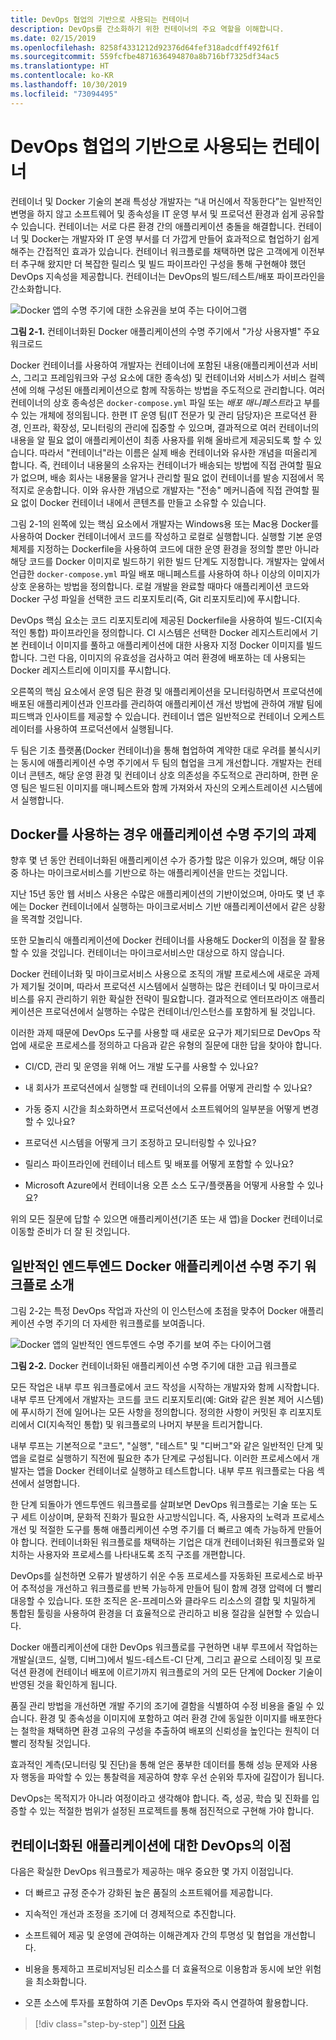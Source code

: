 ```yaml
---
title: DevOps 협업의 기반으로 사용되는 컨테이너
description: DevOps를 간소화하기 위한 컨테이너의 주요 역할을 이해합니다.
ms.date: 02/15/2019
ms.openlocfilehash: 8258f4331212d92376d64fef318adcdff492f61f
ms.sourcegitcommit: 559fcfbe4871636494870a8b716bf7325df34ac5
ms.translationtype: HT
ms.contentlocale: ko-KR
ms.lasthandoff: 10/30/2019
ms.locfileid: "73094495"
---
```

# <a name="containers-as-the-foundation-for-devops-collaboration"></a>DevOps 협업의 기반으로 사용되는 컨테이너

컨테이너 및 Docker 기술의 본래 특성상 개발자는 “내 머신에서 작동한다”는 일반적인 변명을 하지 않고 소프트웨어 및 종속성을 IT 운영 부서 및 프로덕션 환경과 쉽게 공유할 수 있습니다. 컨테이너는 서로 다른 환경 간의 애플리케이션 충돌을 해결합니다. 컨테이너 및 Docker는 개발자와 IT 운영 부서를 더 가깝게 만들어 효과적으로 협업하기 쉽게 해주는 간접적인 효과가 있습니다. 컨테이너 워크플로를 채택하면 많은 고객에게 이전부터 추구해 왔지만 더 복잡한 릴리스 및 빌드 파이프라인 구성을 통해 구현해야 했던 DevOps 지속성을 제공합니다. 컨테이너는 DevOps의 빌드/테스트/배포 파이프라인을 간소화합니다.

![Docker 앱의 수명 주기에 대한 소유권을 보여 주는 다이어그램](./media/containers-foundation-for-devops-collaboration/persona-workloads-docker-container-lifecycle.png)

**그림 2-1.** 컨테이너화된 Docker 애플리케이션의 수명 주기에서 "가상 사용자별" 주요 워크로드

Docker 컨테이너를 사용하여 개발자는 컨테이너에 포함된 내용(애플리케이션과 서비스, 그리고 프레임워크와 구성 요소에 대한 종속성) 및 컨테이너와 서비스가 서비스 컬렉션에 의해 구성된 애플리케이션으로 함께 작동하는 방법을 주도적으로 관리합니다. 여러 컨테이너의 상호 종속성은 `docker-compose.yml` 파일 또는 *배포 매니페스트*라고 부를 수 있는 개체에 정의됩니다. 한편 IT 운영 팀(IT 전문가 및 관리 담당자)은 프로덕션 환경, 인프라, 확장성, 모니터링의 관리에 집중할 수 있으며, 결과적으로 여러 컨테이너의 내용을 알 필요 없이 애플리케이션이 최종 사용자를 위해 올바르게 제공되도록 할 수 있습니다. 따라서 "컨테이너"라는 이름은 실제 배송 컨테이너와 유사한 개념을 떠올리게 합니다. 즉, 컨테이너 내용물의 소유자는 컨테이너가 배송되는 방법에 직접 관여할 필요가 없으며, 배송 회사는 내용물을 알거나 관리할 필요 없이 컨테이너를 발송 지점에서 목적지로 운송합니다. 이와 유사한 개념으로 개발자는 "전송" 메커니즘에 직접 관여할 필요 없이 Docker 컨테이너 내에서 콘텐츠를 만들고 소유할 수 있습니다.

그림 2-1의 왼쪽에 있는 핵심 요소에서 개발자는 Windows용 또는 Mac용 Docker를 사용하여 Docker 컨테이너에서 코드를 작성하고 로컬로 실행합니다. 실행할 기본 운영 체제를 지정하는 Dockerfile을 사용하여 코드에 대한 운영 환경을 정의할 뿐만 아니라 해당 코드를 Docker 이미지로 빌드하기 위한 빌드 단계도 지정합니다. 개발자는 앞에서 언급한 `docker-compose.yml` 파일 배포 매니페스트를 사용하여 하나 이상의 이미지가 상호 운용하는 방법을 정의합니다. 로컬 개발을 완료할 때마다 애플리케이션 코드와 Docker 구성 파일을 선택한 코드 리포지토리(즉, Git 리포지토리)에 푸시합니다.

DevOps 핵심 요소는 코드 리포지토리에 제공된 Dockerfile을 사용하여 빌드-CI(지속적인 통합) 파이프라인을 정의합니다. CI 시스템은 선택한 Docker 레지스트리에서 기본 컨테이너 이미지를 풀하고 애플리케이션에 대한 사용자 지정 Docker 이미지를 빌드합니다. 그런 다음, 이미지의 유효성을 검사하고 여러 환경에 배포하는 데 사용되는 Docker 레지스트리에 이미지를 푸시합니다.

오른쪽의 핵심 요소에서 운영 팀은 환경 및 애플리케이션을 모니터링하면서 프로덕션에 배포된 애플리케이션과 인프라를 관리하여 애플리케이션 개선 방법에 관하여 개발 팀에 피드백과 인사이트를 제공할 수 있습니다. 컨테이너 앱은 일반적으로 컨테이너 오케스트레이터를 사용하여 프로덕션에서 실행됩니다.

두 팀은 기초 플랫폼(Docker 컨테이너)을 통해 협업하여 계약한 대로 우려를 불식시키는 동시에 애플리케이션 수명 주기에서 두 팀의 협업을 크게 개선합니다. 개발자는 컨테이너 콘텐츠, 해당 운영 환경 및 컨테이너 상호 의존성을 주도적으로 관리하며, 한편 운영 팀은 빌드된 이미지를 매니페스트와 함께 가져와서 자신의 오케스트레이션 시스템에서 실행합니다.

## <a name="challenges-in-application-life-cycle-when-using-docker"></a>Docker를 사용하는 경우 애플리케이션 수명 주기의 과제

향후 몇 년 동안 컨테이너화된 애플리케이션 수가 증가할 많은 이유가 있으며, 해당 이유 중 하나는 마이크로서비스를 기반으로 하는 애플리케이션을 만드는 것입니다.

지난 15년 동안 웹 서비스 사용은 수많은 애플리케이션의 기반이었으며, 아마도 몇 년 후에는 Docker 컨테이너에서 실행하는 마이크로서비스 기반 애플리케이션에서 같은 상황을 목격할 것입니다.

또한 모놀리식 애플리케이션에 Docker 컨테이너를 사용해도 Docker의 이점을 잘 활용할 수 있을 것입니다. 컨테이너는 마이크로서비스만 대상으로 하지 않습니다.

Docker 컨테이너화 및 마이크로서비스 사용으로 조직의 개발 프로세스에 새로운 과제가 제기될 것이며, 따라서 프로덕션 시스템에서 실행하는 많은 컨테이너 및 마이크로서비스를 유지 관리하기 위한 확실한 전략이 필요합니다. 결과적으로 엔터프라이즈 애플리케이션은 프로덕션에서 실행하는 수많은 컨테이너/인스턴스를 포함하게 될 것입니다.

이러한 과제 때문에 DevOps 도구를 사용할 때 새로운 요구가 제기되므로 DevOps 작업에 새로운 프로세스를 정의하고 다음과 같은 유형의 질문에 대한 답을 찾아야 합니다.

- CI/CD, 관리 및 운영을 위해 어느 개발 도구를 사용할 수 있나요?

- 내 회사가 프로덕션에서 실행할 때 컨테이너의 오류를 어떻게 관리할 수 있나요?

- 가동 중지 시간을 최소화하면서 프로덕션에서 소프트웨어의 일부분을 어떻게 변경할 수 있나요?

- 프로덕션 시스템을 어떻게 크기 조정하고 모니터링할 수 있나요?

- 릴리스 파이프라인에 컨테이너 테스트 및 배포를 어떻게 포함할 수 있나요?

- Microsoft Azure에서 컨테이너용 오픈 소스 도구/플랫폼을 어떻게 사용할 수 있나요?

위의 모든 질문에 답할 수 있으면 애플리케이션(기존 또는 새 앱)을 Docker 컨테이너로 이동할 준비가 더 잘 된 것입니다.

## <a name="introduction-to-a-generic-end-to-end-docker-application-life-cycle-workflow"></a>일반적인 엔드투엔드 Docker 애플리케이션 수명 주기 워크플로 소개

그림 2-2는 특정 DevOps 작업과 자산의 이 인스턴스에 초점을 맞추어 Docker 애플리케이션 수명 주기의 더 자세한 워크플로를 보여줍니다.

![Docker 앱의 일반적인 엔드투엔드 수명 주기를 보여 주는 다이어그램](./media/containers-foundation-for-devops-collaboration/generic-end-to-enddpcker-app-life-cycle.png)

**그림 2-2.** Docker 컨테이너화된 애플리케이션 수명 주기에 대한 고급 워크플로

모든 작업은 내부 루프 워크플로에서 코드 작성을 시작하는 개발자와 함께 시작합니다. 내부 루프 단계에서 개발자는 코드를 코드 리포지토리(예: Git와 같은 원본 제어 시스템)에 푸시하기 전에 일어나는 모든 사항을 정의합니다. 정의한 사항이 커밋된 후 리포지토리에서 CI(지속적인 통합) 및 워크플로의 나머지 부분을 트리거합니다.

내부 루프는 기본적으로 "코드", "실행", "테스트" 및 "디버그"와 같은 일반적인 단계 및 앱을 로컬로 실행하기 직전에 필요한 추가 단계로 구성됩니다. 이러한 프로세스에서 개발자는 앱을 Docker 컨테이너로 실행하고 테스트합니다. 내부 루프 워크플로는 다음 섹션에서 설명합니다.

한 단계 되돌아가 엔드투엔드 워크플로를 살펴보면 DevOps 워크플로는 기술 또는 도구 세트 이상이며, 문화적 진화가 필요한 사고방식입니다. 즉, 사용자의 노력과 프로세스 개선 및 적절한 도구를 통해 애플리케이션 수명 주기를 더 빠르고 예측 가능하게 만들어야 합니다. 컨테이너화된 워크플로를 채택하는 기업은 대개 컨테이너화된 워크플로와 일치하는 사용자와 프로세스를 나타내도록 조직 구조를 개편합니다.

DevOps를 실천하면 오류가 발생하기 쉬운 수동 프로세스를 자동화된 프로세스로 바꾸어 추적성을 개선하고 워크플로를 반복 가능하게 만들어 팀이 함께 경쟁 압력에 더 빨리 대응할 수 있습니다. 또한 조직은 온-프레미스와 클라우드 리소스의 결합 및 치밀하게 통합된 툴링을 사용하여 환경을 더 효율적으로 관리하고 비용 절감을 실현할 수 있습니다.

Docker 애플리케이션에 대한 DevOps 워크플로를 구현하면 내부 루프에서 작업하는 개발실(코드, 실행, 디버그)에서 빌드-테스트-CI 단계, 그리고 끝으로 스테이징 및 프로덕션 환경에 컨테이너 배포에 이르기까지 워크플로의 거의 모든 단계에 Docker 기술이 반영된 것을 확인하게 됩니다.

품질 관리 방법을 개선하면 개발 주기의 조기에 결함을 식별하여 수정 비용을 줄일 수 있습니다. 환경 및 종속성을 이미지에 포함하고 여러 환경 간에 동일한 이미지를 배포한다는 철학을 채택하면 환경 고유의 구성을 추출하여 배포의 신뢰성을 높인다는 원칙이 더 빨리 정착될 것입니다.

효과적인 계측(모니터링 및 진단)을 통해 얻은 풍부한 데이터를 통해 성능 문제와 사용자 행동을 파악할 수 있는 통찰력을 제공하여 향후 우선 순위와 투자에 길잡이가 됩니다.

DevOps는 목적지가 아니라 여정이라고 생각해야 합니다. 즉, 성공, 학습 및 진화를 입증할 수 있는 적절한 범위가 설정된 프로젝트를 통해 점진적으로 구현해 가야 합니다.

## <a name="benefits-of-devops-for-containerized-applications"></a>컨테이너화된 애플리케이션에 대한 DevOps의 이점

다음은 확실한 DevOps 워크플로가 제공하는 매우 중요한 몇 가지 이점입니다.

- 더 빠르고 규정 준수가 강화된 높은 품질의 소프트웨어를 제공합니다.

- 지속적인 개선과 조정을 조기에 더 경제적으로 추진합니다.

- 소프트웨어 제공 및 운영에 관여하는 이해관계자 간의 투명성 및 협업을 개선합니다.

- 비용을 통제하고 프로비저닝된 리소스를 더 효율적으로 이용함과 동시에 보안 위험을 최소화합니다.

- 오픈 소스에 투자를 포함하여 기존 DevOps 투자와 즉시 연결하여 활용합니다.

>[!div class="step-by-step"]
>[이전](index.md)
>[다음](../Microsoft-platform-tools-containerized-apps/index.md)
